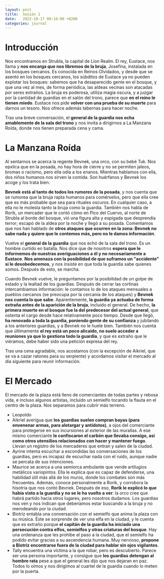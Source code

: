 ```yaml
---
layout: post
title:  Sesión 1
date:   2022-10-17 00:16:00 +0200
categories: journal
---
```

# Introducción
Nos encontramos en Strubla, la capital de Lion Realm. El rey, Eustace, nos llama y **nos encarga que nos libremos de la bruja**, Josefina, instalada en los bosques cercanos. Es conocida en Reinos Olvidados, y desde que se asentó en los bosques cercanos, los súbditos de Eustace ya no pueden explotar los bosques: sabemos que ha desaparecido gente en el bosque, y que una vez al mes, de forma periódica, las aldeas vecinas son atacadas por seres extraños. La bruja es poderosa, utiliza magia oscura, y a juzgar por la cantidad de guardias en el salón del trono, parece que **en el reino le tienen miedo**. Eustace nos pide **volver con una prueba de su muerte** para darnos un tesoro. Nos ofrece además tabernas para hacer noche. 

Tras una breve conversación, el **general de la guardia nos echa amablemente de la sala del trono** y nos invita a dirigirnos a La Manzana Roída, donde nos tienen preparada cena y cama.

# La Manzana Roída
Al sentarnos se acerca la regente Bevnek, una orco, con su bebé Tuk. Nos epxlica que en la posada, no hay hora de cierre y no se permiten jaleos, bromas o racismo, pero ella odia a los enanos. Mientras hablamos con ella, dos niños humanos nos sirven la comida. Son huérfanos y Bevnek los acoge y los trata bien.

**Bevnek está al tanto de todos los rumores de la posada**, y nos cuenta que se rumorea que la bruja rapta humanos para comérselos, pero que ella cree que es más probable que sea para rituales oscuros. En cualquier caso, a ella no le molesta tanto la bruja como la guardia. También nos habla de Rorik, un mercader que le contó cómo en Pico del Cuervo, al norte de Strubla al borde del bosque, vió una figura alta y espigada que desprendía terror; escapó de la aldea por la noche y llegó a su posada. Comentamos que nos han hablado de **otros ataques que ocurren en la zona: Bevnek no sabe nada y quiere que le contemos más, pero no le damos información**.

Vuelve el **general de la guardia** que nos echó de la sala del trono. Es un hombre curtido en batalla. Nos dice que de nosotros **espera que le informemos de nuestras averiguaciones a él y no necesariamente a Eustace**. **Nos amenaza con la posibilidad de que suframos un "accidente" si le desobedecemos**, y nos insiste en que toda la guardia sabe quienes somos. Después de esto, se marcha.

Cuando Bevnek vuelve, le preguntamos por la posibilidad de un golpe de estado y la lealtad de los guardias. Después de cerrar las cortinas intercambiamos información: le contamos lo de los ataques mensuales a pueblos cercanos (se preocupa por la cercanía de los ataques) y **Bevnek nos cuenta lo que sabe**. Aparentemente, **la guardia ya actuaba de forma extraña antes de la aparición de la bruja**, incluido el general. De hecho, **la primera muerte en el bosque fue la del predecesor del actual general**, que ostenta el cargo desde hace relativamente poco tiempo. Desde que llegó, **ha renovado a toda la guardia, poniendo gente de su confianza** y jubilando a los anteriores guardias, y a Bevnek no le huele bien. También nos cuenta que últimamente **el rey está un poco alicaído, no suele acceder a reuniones ya que lo gestiona todo la guardia**, y que es extraño que le viéramos, debe haber sido una petición expresa del rey. 

Tras una cena agradable, nos acostamos (con la excepción de Aikriel, que se va a cazar ratones para su serpiente) y acordamos visitar el mercado al día siguiente para reunir información.

# El Mercado
El mercado de la plaza está lleno de comerciantes de todas partes y rebosa vida, e incluso algunos artistas, incluido un semielfo tocando la flauta en el centro de la plaza. Nos separamos para cubrir más terreno.

- Leopoldo
- Aikriel averigua que **los guardias suelen compran bayas (para envenenar armas, para aletargar y antídotos)**, a ojos del comerciante para protegerse en sus incursiones al exterior de las murallas. A ese mismo comerciante **le confiscaron el carbón que llevaba consigo, así como otros utensilios relacionados con hacer y mantener fuego**. Llevan un registro de los mercaderes que entran y salen de la ciudad.
- Ayrine intenta escuchar a escondidas las conversaciones de los guardias, pero es incapaz de escuchar nada con el ruido, aunque nadie se percata de sus intenciones. 
- Maurice se acerca a una semiorca ambulante que vende artilugios metálicos variopintos. Ella le explica que es capaz de defenderse, una habilidad útil más allá de los muros, donde los combates son más frecuentes. Además, conoce personalmente a Rorik, y corrobora la hisotria que nos contó Bevnek. Después de eso, **Rorik le explicó lo que había visto a la guardia y no se le ha vuelto a ver**: la orco cree que habrá partido hacia otros lugares, pero nosotros dudamos. Los guardias nos ven y nos indican que deberíamos estar buscando a la bruja y no merodeando por la ciudad.
- Biotriz entabla una conversación con el semielfo que anima la plaza con su música. Éste se sorprende de ver una elfa en la ciudad, y le cuenta que es extraño porque **el capitán de la guardia ha iniciado una persecución contra elfos, semielfos y otras criaturas del bosque**. Hay una ordenanza que les prohíbe el paso a la ciudad, que el semielfo ha podido evitar gracias a su ascendencia humana. Muy nervioso, **propone a Biotriz encontrarse fuera de la ciudad para hablar sin ojos vigilantes**.
- Tally encuentra una víctima a la que robar, pero es descubierto. Parece ser una persona importante, y consigue que **los guardias detengan al hombre rata** pese a que el general les dijo que nos dejaran en paz. Todos lo oímos y nos dirigimos al cuartel de la guardia cuando lo meten por la puerta.